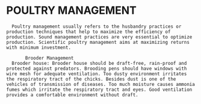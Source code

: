<h1>POULTRY MANAGEMENT</h1>

      Poultry management usually refers to the husbandry practices or production techniques that help to maximize the efficiency of production. Sound management practices are very essential to optimize production. Scientific poultry management aims at maximizing returns with minimum investment.

           Brooder Management
      Brooder house: Brooder house should be draft-free, rain-proof and protected against predators. Brooding pens should have windows with wire mesh for adequate ventilation. Too dusty environment irritates the respiratory tract of the chicks. Besides dust is one of the vehicles of transmission of diseases. Too much moisture causes ammonia fumes which irritate the respiratory tract and eyes. Good ventilation provides a comfortable environment without draft.
		
		
